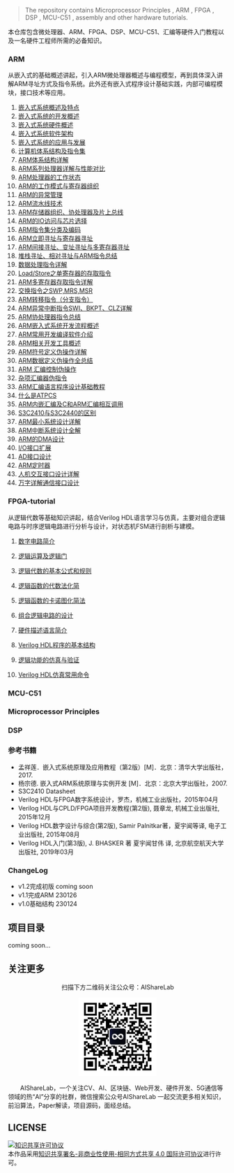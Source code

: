 > The repository contains Microprocessor Principles , ARM , FPGA , DSP , MCU-C51 , assembly and other hardware tutorials.

本仓库包含微处理器、ARM、FPGA、DSP、MCU-C51、汇编等硬件入门教程以及一名硬件工程师所需的必备知识。

### ARM

从嵌入式的基础概述讲起，引入ARM微处理器概述与编程模型，再到具体深入讲解ARM寻址方式及指令系统。此外还有嵌入式程序设计基础实践，内部可编程模块，接口技术等应用。

1. [嵌入式系统概述及特点](https://github.com/timerring/hardware-tutorial/blob/main/ARM-tutorial/A1%20-%20Embedded%20system%20overview%20and%20characteristics.md)
2. [嵌入式系统的开发概述](https://github.com/timerring/hardware-tutorial/blob/main/ARM-tutorial/A2%20-%20Overview%20of%20Embedded%20System%20Development.md)
3. [嵌入式系统硬件概述](https://github.com/timerring/hardware-tutorial/blob/main/ARM-tutorial/A3%20-%20Embedded%20Systems%20Hardware%20Overview.md)
4. [嵌入式系统软件架构](https://github.com/timerring/hardware-tutorial/blob/main/ARM-tutorial/A4%20-%20Embedded%20System%20Software%20Architecture.md)
5. [嵌入式系统的应用与发展](https://github.com/timerring/hardware-tutorial/blob/main/ARM-tutorial/A5%20-%20Application%20and%20Development%20of%20Embedded%20System.md)
6. [计算机体系结构及指令集](https://github.com/timerring/hardware-tutorial/blob/main/ARM-tutorial/A6%20-%20Computer%20Architecture%20and%20Instruction%20Set.md)
7. [ARM体系结构详解](https://github.com/timerring/hardware-tutorial/blob/main/ARM-tutorial/A7%20-%20Detailed%20explanation%20of%20ARM%20architecture.md)
8. [ARM系列处理器详解与性能对比](https://github.com/timerring/hardware-tutorial/blob/main/ARM-tutorial/A8%20-%20Detailed%20explanation%20and%20performance%20comparison%20of%20ARM%20series%20processors.md)
9. [ARM处理器的工作状态](https://github.com/timerring/hardware-tutorial/blob/main/ARM-tutorial/A9%20-%20Working%20status%20of%20ARM%20processor.md)
10. [ARM的工作模式与寄存器组织](https://github.com/timerring/hardware-tutorial/blob/main/ARM-tutorial/A10%20-%20ARM%20working%20mode%20and%20register%20organization.md)
11. [ARM的异常管理](https://github.com/timerring/hardware-tutorial/blob/main/ARM-tutorial/A11%20-%20Exception%20management%20for%20ARM.md)
12. [ARM流水线技术](https://github.com/timerring/hardware-tutorial/blob/main/ARM-tutorial/A12%20-%20ARM%20pipeline%20technology.md)
13. [ARM存储器组织、协处理器及片上总线](https://github.com/timerring/hardware-tutorial/blob/main/ARM-tutorial/A13%20-%20ARM%20memory%20organization%2C%20coprocessor%20and%20on-chip%20bus.md)
14. [ARM的IO访问与芯片选择](https://github.com/timerring/hardware-tutorial/blob/main/ARM-tutorial/A14%20-%20ARM%20IO%20access%20and%20chip%20selection.md)
15. [ARM指令集分类及编码](https://github.com/timerring/hardware-tutorial/blob/main/ARM-tutorial/A15%20-%20ARM%20instruction%20set%20classification%20and%20encoding.md)
16. [ARM立即寻址与寄存器寻址](https://github.com/timerring/hardware-tutorial/blob/main/ARM-tutorial/A16%20-%20ARM%20immediate%20addressing%20and%20register%20addressing.md)
17. [ARM间接寻址、变址寻址与多寄存器寻址](https://github.com/timerring/hardware-tutorial/blob/main/ARM-tutorial/A17%20-%20ARM%20indirect%20addressing%2C%20indexed%20addressing%20and%20multiple%20register%20addressing.md)
18. [堆栈寻址、相对寻址与ARM指令总结](https://github.com/timerring/hardware-tutorial/blob/main/ARM-tutorial/A18%20-%20ARM%20stack%20addressing%2C%20relative%20addressing%20and%20ARM%20instructions.md)
19. [数据处理指令详解](https://github.com/timerring/hardware-tutorial/blob/main/ARM-tutorial/A19%20-%20Detailed%20Data%20Processing%20Instructions.md)
20. [Load/Store之单寄存器的存取指令](https://github.com/timerring/hardware-tutorial/blob/main/ARM-tutorial/A20%20-%20Load%20and%20Store%20single%20register%20access%20instruction.md)
21. [ARM多寄存器存取指令详解](https://github.com/timerring/hardware-tutorial/blob/main/ARM-tutorial/A21%20-%20Detailed%20explanation%20of%20ARM%20multi-register%20access%20instructions.md)
22. [交换指令之SWP,MRS,MSR](https://github.com/timerring/hardware-tutorial/blob/main/ARM-tutorial/A22%20-%20SWP%2C%20MRS%2C%20MSR%20of%20exchange%20instruction.md)
23. [ARM转移指令（分支指令）](https://github.com/timerring/hardware-tutorial/blob/main/ARM-tutorial/A23%20-%20ARM%20transfer%20instruction%20(branch%20instruction).md)
24. [ARM异常中断指令SWI、BKPT、CLZ详解](https://github.com/timerring/hardware-tutorial/blob/main/ARM-tutorial/A24%20-%20Detailed%20Explanation%20of%20ARM%20Abnormal%20Interrupt%20Instructions%20SWI%2C%20BKPT%2C%20CLZ.md)
25. [ARM协处理器指令总结](https://github.com/timerring/hardware-tutorial/blob/main/ARM-tutorial/A25%20-%20Summary%20of%20ARM%20coprocessor%20instructions.md)
26. [ARM嵌入式系统开发流程概述](https://github.com/timerring/hardware-tutorial/blob/main/ARM-tutorial/A26%20-%20Overview%20of%20ARM%20Embedded%20System%20Development%20Process.md)
27. [ARM常用开发编译软件介绍](https://github.com/timerring/hardware-tutorial/blob/main/ARM-tutorial/A27%20-%20ARM%20common%20development%20and%20compilation%20software%20introduction.md)
28. [ARM相关开发工具概述](https://github.com/timerring/hardware-tutorial/blob/main/ARM-tutorial/A28%20-%20Overview%20of%20ARM-related%20development%20tools.md)
29. [ARM符号定义伪操作详解](https://github.com/timerring/hardware-tutorial/blob/main/ARM-tutorial/A29%20-%20Detailed%20explanation%20of%20ARM%20symbol%20definition%20pseudo-operation.md)
30. [ARM数据定义伪操作全总结](https://github.com/timerring/hardware-tutorial/blob/main/ARM-tutorial/A30%20-%20ARM%20data%20definition%20pseudo-operation%20full%20summary.md)
31. [ARM 汇编控制伪操作](https://github.com/timerring/hardware-tutorial/blob/main/ARM-tutorial/A31%20-%20ARM%20assembler%20control%20pseudo-ops.md)
32. [杂项汇编器伪指令](https://github.com/timerring/hardware-tutorial/blob/main/ARM-tutorial/A32%20-%20Miscellaneous%20assembler%20directives.md)
33. [ARM汇编语言程序设计基础教程](https://github.com/timerring/hardware-tutorial/blob/main/ARM-tutorial/A33%20-%20ARM%20assembly%20language%20programming%20basic%20course.md)
34. [什么是ATPCS](https://github.com/timerring/hardware-tutorial/blob/main/ARM-tutorial/A34%20-%20What%20is%20ATPCS.md)
35. [ARM内嵌汇编及C和ARM汇编相互调用](https://github.com/timerring/hardware-tutorial/blob/main/ARM-tutorial/A35%20-%20ARM%20embedded%20assembly%20and%20mutual%20call%20between%20C%20and%20ARM%20assembly.md)
36. [S3C2410与S3C2440的区别](https://github.com/timerring/hardware-tutorial/blob/main/ARM-tutorial/A36%20-%20The%20difference%20between%20S3C2410%20and%20S3C2440.md)
37. [ARM最小系统设计详解](https://github.com/timerring/hardware-tutorial/blob/main/ARM-tutorial/A37%20-%20Detailed%20ARM%20minimum%20system%20design.md)
38. [ARM中断系统设计全解](https://github.com/timerring/hardware-tutorial/blob/main/ARM-tutorial/A38%20-%20ARM%20interrupt%20system%20design%20solution.md)
39. [ARM的DMA设计](https://github.com/timerring/hardware-tutorial/blob/main/ARM-tutorial/A39%20-%20ARM%20DMA%20design.md)
40. [I/O接口扩展](https://github.com/timerring/hardware-tutorial/blob/main/ARM-tutorial/A40%20-%20IO%20interface%20expansion.md)
41. [AD接口设计](https://github.com/timerring/hardware-tutorial/blob/main/ARM-tutorial/A41%20-%20AD%20interface%20design.md)
42. [ARM定时器](https://github.com/timerring/hardware-tutorial/blob/main/ARM-tutorial/A42%20-%20ARM%20timer.md)
43. [人机交互接口设计详解](https://github.com/timerring/hardware-tutorial/blob/main/ARM-tutorial/A43%20-%20Detailed%20explanation%20of%20human-computer%20interaction%20interface%20design.md)
44. [万字详解通信接口设计](https://github.com/timerring/hardware-tutorial/blob/main/ARM-tutorial/A44%20-%20Communication%20interface%20design.md)



### FPGA-tutorial

从逻辑代数等基础知识讲起，结合Verilog HDL语言学习与仿真，主要对组合逻辑电路与时序逻辑电路进行分析与设计，对状态机FSM进行剖析与建模。

1. [数字电路简介](https://github.com/timerring/hardware-tutorial/blob/main/FPGA-tutorial/F1%20-%20Introduction%20to%20Digital%20Circuits.md)

2. [逻辑运算及逻辑门](https://github.com/timerring/hardware-tutorial/blob/main/FPGA-tutorial/F2%20-%20Logic%20Operations%20and%20Logic%20Gates.md)

3. [逻辑代数的基本公式和规则](https://github.com/timerring/hardware-tutorial/blob/main/FPGA-tutorial/F3%20-%20Basic%20Formulas%20and%20Rules%20of%20Logical%20Algebra.md)

4. [逻辑函数的代数法化简](https://github.com/timerring/hardware-tutorial/blob/main/FPGA-tutorial/F4%20-%20Algebraic%20Simplification%20of%20Logical%20Functions.md)

5. [逻辑函数的卡诺图化简法](https://github.com/timerring/hardware-tutorial/blob/main/FPGA-tutorial/F5%20-%20Karnaugh%20Map%20Simplification%20Method%20of%20Logic%20Function.md)

6. [组合逻辑电路的设计](https://github.com/timerring/hardware-tutorial/blob/main/FPGA-tutorial/F6%20-%20Design%20of%20Combinational%20Logic%20Circuits.md)

7. [硬件描述语言简介](https://github.com/timerring/hardware-tutorial/blob/main/FPGA-tutorial/F7%20-%20Introduction%20to%20Hardware%20Description%20Languages.md)

8. [Verilog HDL程序的基本结构](https://github.com/timerring/hardware-tutorial/blob/main/FPGA-tutorial/F8%20-%20Basic%20Structure%20of%20Verilog%20HDL%20Program.md)

9. [逻辑功能的仿真与验证](https://github.com/timerring/hardware-tutorial/blob/main/FPGA-tutorial/F9%20-%20Simulation%20and%20Verification%20of%20Logic%20Functions.md)

10. [Verilog HDL仿真常用命令](https://github.com/timerring/hardware-tutorial/blob/main/FPGA-tutorial/F10%20-%20Common%20Commands%20for%20Verilog%20HDL%20Simulation.md)



### MCU-C51



### Microprocessor Principles



### DSP



### 参考书籍

+ 孟祥莲．嵌入式系统原理及应用教程（第2版）[M]．北京：清华大学出版社，2017.
+ 杨宗德.   嵌入式ARM系统原理与实例开发 [M]．北京：北京大学出版社，2007.
+ S3C2410 Datasheet
+ Verilog HDL与FPGA数字系统设计，罗杰，机械工业出版社，2015年04月
+ Verilog HDL与CPLD/FPGA项目开发教程(第2版), 聂章龙, 机械工业出版社, 2015年12月
+ Verilog HDL数字设计与综合(第2版), Samir Palnitkar著，夏宇闻等译, 电子工业出版社, 2015年08月
+ Verilog HDL入门(第3版), J. BHASKER 著 夏宇闻甘伟 译, 北京航空航天大学出版社, 2019年03月

### ChangeLog

- v1.2完成初版 coming soon
- v1.1完成ARM 230126
- v1.0基础结构 230124

## 项目目录

coming soon...

## 关注更多

<div align=center>
<p>扫描下方二维码关注公众号：AIShareLab</p>
<img src="resources/qrcode.jpg" width = "180" height = "180">
</div>

&emsp;&emsp;AIShareLab，一个关注CV、AI、区块链、Web开发、硬件开发、5G通信等领域的热“AI”分享的社群，微信搜索公众号AIShareLab 一起交流更多相关知识，前沿算法，Paper解读，项目源码，面经总结。﻿


## LICENSE
<a rel="license" href="http://creativecommons.org/licenses/by-nc-sa/4.0/"><img alt="知识共享许可协议" style="border-width:0" src="https://img.shields.io/badge/license-CC%20BY--NC--SA%204.0-lightgrey" /></a><br />本作品采用<a rel="license" href="http://creativecommons.org/licenses/by-nc-sa/4.0/">知识共享署名-非商业性使用-相同方式共享 4.0 国际许可协议</a>进行许可。
